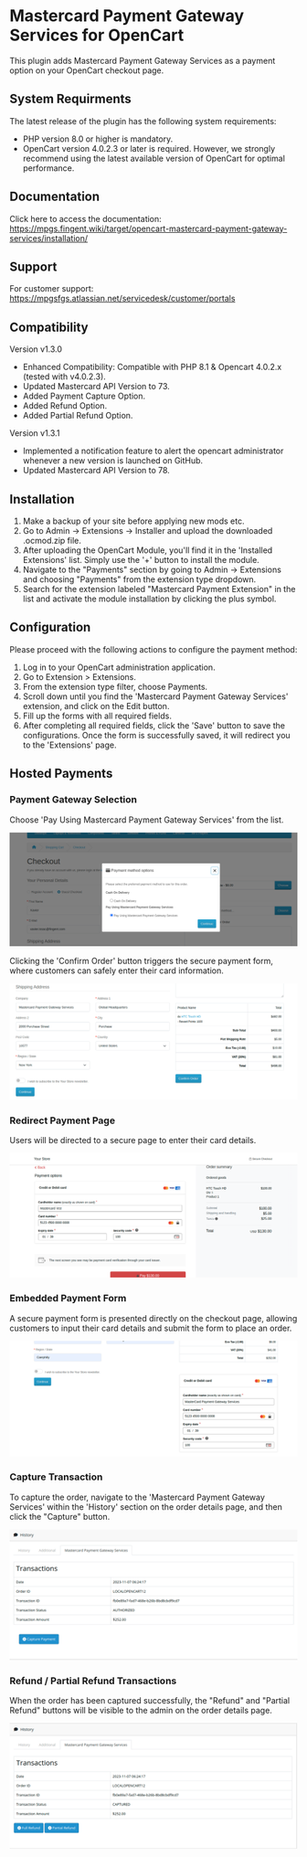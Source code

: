 # Mastercard Payment Gateway Services  for OpenCart

This plugin adds Mastercard Payment Gateway Services as a payment option on your OpenCart checkout page.

## System Requirments

The latest release of the plugin has the following system requirements:

- PHP version 8.0 or higher is mandatory.
- OpenCart version 4.0.2.3 or later is required. However, we strongly recommend using the latest available version of OpenCart for optimal performance.

## Documentation

Click here to access the documentation: https://mpgs.fingent.wiki/target/opencart-mastercard-payment-gateway-services/installation/

## Support

For customer support: https://mpgsfgs.atlassian.net/servicedesk/customer/portals

## Compatibility

Version v1.3.0
- Enhanced Compatibility: Compatible with PHP 8.1 & Opencart 4.0.2.x (tested with v4.0.2.3).
- Updated Mastercard API Version to 73.
- Added Payment Capture Option.
- Added Refund Option.
- Added Partial Refund Option.

Version v1.3.1
- Implemented a notification feature to alert the opencart administrator whenever a new version is launched on GitHub.
- Updated Mastercard API Version to 78.

## Installation
1. Make a backup of your site before applying new mods etc.
2. Go to Admin → Extensions → Installer and upload the downloaded .ocmod.zip file.
3. After uploading the OpenCart Module, you'll find it in the 'Installed Extensions' list. Simply use the '+' button to install the module.
4. Navigate to the "Payments" section by going to Admin → Extensions and choosing "Payments" from the extension type dropdown.
5. Search for the extension labeled "Mastercard Payment Extension" in the list and activate the module installation by clicking the plus symbol.

## Configuration
Please proceed with the following actions to configure the payment method:

1. Log in to your OpenCart administration application.
2. Go to Extension > Extensions.
3. From the extension type filter, choose Payments.
4. Scroll down until you find the 'Mastercard Payment Gateway Services' extension, and click on the Edit button.
5. Fill up the forms with all required fields.
6. After completing all required fields, click the 'Save' button to save the configurations. Once the form is successfully saved, it will redirect you to the 'Extensions' page.


## Hosted Payments

### Payment Gateway Selection

Choose 'Pay Using Mastercard Payment Gateway Services' from the list.

![Hosted Payments Button](docs/gateway_selection.png "Payment Gateway Selection")

Clicking the 'Confirm Order' button triggers the secure payment form, where customers can safely enter their card information.

![Hosted Payments Button](docs/confirm.png "Confirm Order")


### Redirect Payment Page

Users will be directed to a secure page to enter their card details.

![Hosted Payments Checkout View](docs/redirect_page.png "Redirect Page View")


### Embedded Payment Form

A secure payment form is presented directly on the checkout page, allowing customers to input their card details and submit the form to place an order.

![Embedded Payments Checkout View](docs/embeded_page.png "Embedded Payments Checkout View")

### Capture Transaction

To capture the order, navigate to the 'Mastercard Payment Gateway Services' within the 'History' section on the order details page, and then click the "Capture" button.

![Embedded Payments Checkout View](docs/capture.png "Mastercard Capture Order")

### Refund / Partial Refund Transactions

When the order has been captured successfully, the "Refund" and "Partial Refund" buttons will be visible to the admin on the order details page.

![Embedded Payments Checkout View](docs/refunds.png "Embedded Payments Checkout View")